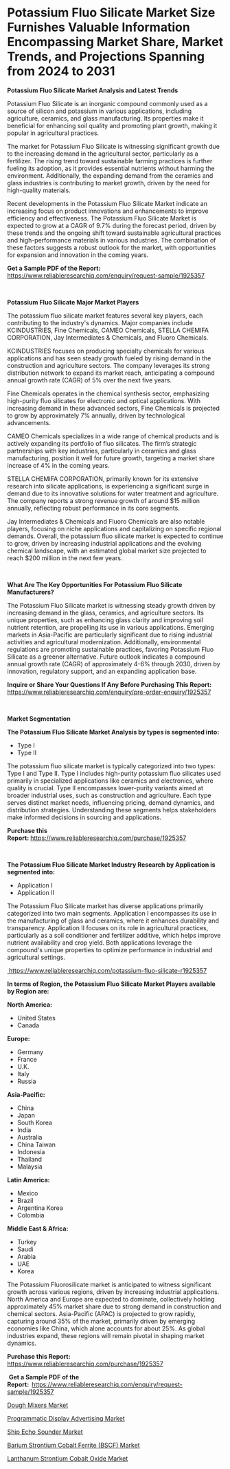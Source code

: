 <p><h1>Potassium Fluo Silicate Market Size Furnishes Valuable Information Encompassing Market Share, Market Trends, and Projections Spanning from 2024 to 2031</h1></p><p><strong>Potassium Fluo Silicate Market Analysis and Latest Trends</strong></p>
<p><p>Potassium Fluo Silicate is an inorganic compound commonly used as a source of silicon and potassium in various applications, including agriculture, ceramics, and glass manufacturing. Its properties make it beneficial for enhancing soil quality and promoting plant growth, making it popular in agricultural practices.</p><p>The market for Potassium Fluo Silicate is witnessing significant growth due to the increasing demand in the agricultural sector, particularly as a fertilizer. The rising trend toward sustainable farming practices is further fueling its adoption, as it provides essential nutrients without harming the environment. Additionally, the expanding demand from the ceramics and glass industries is contributing to market growth, driven by the need for high-quality materials.</p><p>Recent developments in the Potassium Fluo Silicate Market indicate an increasing focus on product innovations and enhancements to improve efficiency and effectiveness. The Potassium Fluo Silicate Market is expected to grow at a CAGR of 9.7% during the forecast period, driven by these trends and the ongoing shift toward sustainable agricultural practices and high-performance materials in various industries. The combination of these factors suggests a robust outlook for the market, with opportunities for expansion and innovation in the coming years.</p></p>
<p><strong>Get a Sample PDF of the Report:&nbsp;</strong> <a href="https://www.reliableresearchiq.com/enquiry/request-sample/1925357?utm_campaign=1141&utm_medium=2&utm_source=Github&utm_content=ia&utm_term=24102024&utm_id=potassium-fluo-silicate">https://www.reliableresearchiq.com/enquiry/request-sample/1925357</a></p>
<p>&nbsp;</p>
<p><strong>Potassium Fluo Silicate Major Market Players</strong></p>
<p><p>The potassium fluo silicate market features several key players, each contributing to the industry's dynamics. Major companies include KCINDUSTRIES, Fine Chemicals, CAMEO Chemicals, STELLA CHEMIFA CORPORATION, Jay Intermediates & Chemicals, and Fluoro Chemicals. </p><p>KCINDUSTRIES focuses on producing specialty chemicals for various applications and has seen steady growth fueled by rising demand in the construction and agriculture sectors. The company leverages its strong distribution network to expand its market reach, anticipating a compound annual growth rate (CAGR) of 5% over the next five years.</p><p>Fine Chemicals operates in the chemical synthesis sector, emphasizing high-purity fluo silicates for electronic and optical applications. With increasing demand in these advanced sectors, Fine Chemicals is projected to grow by approximately 7% annually, driven by technological advancements.</p><p>CAMEO Chemicals specializes in a wide range of chemical products and is actively expanding its portfolio of fluo silicates. The firm’s strategic partnerships with key industries, particularly in ceramics and glass manufacturing, position it well for future growth, targeting a market share increase of 4% in the coming years.</p><p>STELLA CHEMIFA CORPORATION, primarily known for its extensive research into silicate applications, is experiencing a significant surge in demand due to its innovative solutions for water treatment and agriculture. The company reports a strong revenue growth of around $15 million annually, reflecting robust performance in its core segments.</p><p>Jay Intermediates & Chemicals and Fluoro Chemicals are also notable players, focusing on niche applications and capitalizing on specific regional demands. Overall, the potassium fluo silicate market is expected to continue to grow, driven by increasing industrial applications and the evolving chemical landscape, with an estimated global market size projected to reach $200 million in the next few years.</p></p>
<p>&nbsp;</p>
<p><strong>What Are The Key Opportunities For Potassium Fluo Silicate Manufacturers?</strong></p>
<p><p>The Potassium Fluo Silicate market is witnessing steady growth driven by increasing demand in the glass, ceramics, and agriculture sectors. Its unique properties, such as enhancing glass clarity and improving soil nutrient retention, are propelling its use in various applications. Emerging markets in Asia-Pacific are particularly significant due to rising industrial activities and agricultural modernization. Additionally, environmental regulations are promoting sustainable practices, favoring Potassium Fluo Silicate as a greener alternative. Future outlook indicates a compound annual growth rate (CAGR) of approximately 4-6% through 2030, driven by innovation, regulatory support, and an expanding application base.</p></p>
<p><strong>Inquire or Share Your Questions If Any Before Purchasing This Report:</strong> <a href="https://www.reliableresearchiq.com/enquiry/pre-order-enquiry/1925357?utm_campaign=1141&utm_medium=2&utm_source=Github&utm_content=ia&utm_term=24102024&utm_id=potassium-fluo-silicate">https://www.reliableresearchiq.com/enquiry/pre-order-enquiry/1925357</a></p>
<p>&nbsp;</p>
<p><strong>Market Segmentation</strong></p>
<p><strong>The Potassium Fluo Silicate Market Analysis by types is segmented into:</strong></p>
<p><ul><li>Type I</li><li>Type II</li></ul></p>
<p><p>The potassium fluo silicate market is typically categorized into two types: Type I and Type II. Type I includes high-purity potassium fluo silicates used primarily in specialized applications like ceramics and electronics, where quality is crucial. Type II encompasses lower-purity variants aimed at broader industrial uses, such as construction and agriculture. Each type serves distinct market needs, influencing pricing, demand dynamics, and distribution strategies. Understanding these segments helps stakeholders make informed decisions in sourcing and applications.</p></p>
<p><strong>Purchase this Report:&nbsp;</strong><a href="https://www.reliableresearchiq.com/purchase/1925357?utm_campaign=1141&utm_medium=2&utm_source=Github&utm_content=ia&utm_term=24102024&utm_id=potassium-fluo-silicate">https://www.reliableresearchiq.com/purchase/1925357</a></p>
<p>&nbsp;</p>
<p><strong>The Potassium Fluo Silicate Market Industry Research by Application is segmented into:</strong></p>
<p><ul><li>Application I</li><li>Application II</li></ul></p>
<p><p>The Potassium Fluo Silicate market has diverse applications primarily categorized into two main segments. Application I encompasses its use in the manufacturing of glass and ceramics, where it enhances durability and transparency. Application II focuses on its role in agricultural practices, particularly as a soil conditioner and fertilizer additive, which helps improve nutrient availability and crop yield. Both applications leverage the compound's unique properties to optimize performance in industrial and agricultural settings.</p></p>
<p><a href="https://www.reliableresearchiq.com/potassium-fluo-silicate-r1925357?utm_campaign=1141&utm_medium=2&utm_source=Github&utm_content=ia&utm_term=24102024&utm_id=potassium-fluo-silicate">&nbsp;https://www.reliableresearchiq.com/potassium-fluo-silicate-r1925357</a></p>
<p><strong>In terms of Region, the Potassium Fluo Silicate Market Players available by Region are:</strong></p>
<p>
    <p> <strong> North America: </strong>
        <ul>
            <li>United States</li>
            <li>Canada</li>
        </ul>
        </p> 
    <p> <strong> Europe: </strong>
        <ul>
            <li>Germany</li>
            <li>France</li>
            <li>U.K.</li>
            <li>Italy</li>
            <li>Russia</li>
        </ul>
        </p> 
    <p> <strong> Asia-Pacific: </strong>
        <ul>
            <li>China</li>
            <li>Japan</li>
            <li>South Korea</li>
            <li>India</li>
            <li>Australia</li>
            <li>China Taiwan</li>
            <li>Indonesia</li>
            <li>Thailand</li>
            <li>Malaysia</li>
        </ul>
        </p> 
    <p> <strong> Latin America: </strong>
        <ul>
            <li>Mexico</li>
            <li>Brazil</li>
            <li>Argentina Korea</li>
            <li>Colombia</li>
        </ul>
        </p> 
    <p> <strong> Middle East & Africa: </strong>
        <ul>
            <li>Turkey</li>
            <li>Saudi</li>
            <li>Arabia</li>
            <li>UAE</li>
            <li>Korea</li>
        </ul>
    </p>
    </p>
<p><p>The Potassium Fluorosilicate market is anticipated to witness significant growth across various regions, driven by increasing industrial applications. North America and Europe are expected to dominate, collectively holding approximately 45% market share due to strong demand in construction and chemical sectors. Asia-Pacific (APAC) is projected to grow rapidly, capturing around 35% of the market, primarily driven by emerging economies like China, which alone accounts for about 25%. As global industries expand, these regions will remain pivotal in shaping market dynamics.</p></p>
<p><strong>Purchase this Report: </strong><a href="https://www.reliableresearchiq.com/purchase/1925357?utm_campaign=1141&utm_medium=2&utm_source=Github&utm_content=ia&utm_term=24102024&utm_id=potassium-fluo-silicate">https://www.reliableresearchiq.com/purchase/1925357</a></p>
<p>&nbsp;<strong>Get a Sample PDF of the Report:&nbsp;&nbsp;</strong><a href="https://www.reliableresearchiq.com/enquiry/request-sample/1925357?utm_campaign=1141&utm_medium=2&utm_source=Github&utm_content=ia&utm_term=24102024&utm_id=potassium-fluo-silicate">https://www.reliableresearchiq.com/enquiry/request-sample/1925357</a></p>
<p><strong></strong></p>
<p><p><a href="https://issuu.com/reportprime-2/docs/dough-mixers-market-size-2030.pptx_e9510e6dfdeef2?utm_campaign=1141&utm_medium=2&utm_source=Github&utm_content=ia&utm_term=24102024&utm_id=potassium-fluo-silicate">Dough Mixers Market</a></p><p><a href="https://www.linkedin.com/pulse/programmatic-display-advertising-market-revolution-size-share-hasre?utm_campaign=1141&utm_medium=2&utm_source=Github&utm_content=ia&utm_term=24102024&utm_id=potassium-fluo-silicate">Programmatic Display Advertising Market</a></p><p><a href="https://issuu.com/reportprime-2/docs/ship-echo-sounder-market-size-2030._d9e68b03853f3f?utm_campaign=1141&utm_medium=2&utm_source=Github&utm_content=ia&utm_term=24102024&utm_id=potassium-fluo-silicate">Ship Echo Sounder Market</a></p><p><a href="https://github.com/shivermasallash/Market-Research-Report-List-1/blob/main/barium-strontium-cobalt-ferrite-bscf-market.md?utm_campaign=1141&utm_medium=2&utm_source=Github&utm_content=ia&utm_term=24102024&utm_id=potassium-fluo-silicate">Barium Strontium Cobalt Ferrite (BSCF) Market</a></p><p><a href="https://github.com/pespeyervi/Market-Research-Report-List-1/blob/main/lanthanum-strontium-cobalt-oxide-market.md?utm_campaign=1141&utm_medium=2&utm_source=Github&utm_content=ia&utm_term=24102024&utm_id=potassium-fluo-silicate">Lanthanum Strontium Cobalt Oxide Market</a></p></p>